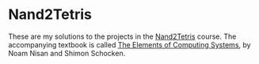 # Nand2Tetris

These are my solutions to the projects in the [Nand2Tetris](https://www.nand2tetris.org) course. The accompanying textbook is called [The Elements of Computing Systems](https://www.nand2tetris.org/book), by Noam Nisan and Shimon Schocken.